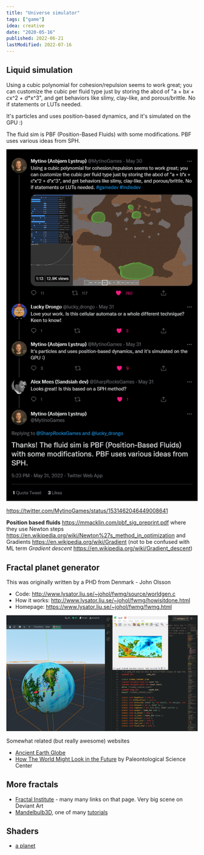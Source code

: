 ```yaml
---
title: "Universe simulator"
tags: ["game"]
idea: creative
date: "2020-05-16"
published: 2022-06-21
lastModified: 2022-07-16
---
```


## Liquid simulation

Using a cubic polynomial for cohesion/repulsion seems to work great; you can customize the cubic per fluid type just by storing the abcd of "a + b*x + c*x^2 + d*x^3", and get behaviors like slimy, clay-like, and porous/brittle. No if statements or LUTs needed.

It's particles and uses position-based dynamics, and it's simulated on the GPU :)

The fluid sim is PBF (Position-Based Fluids) with some modifications. PBF uses various ideas from SPH.

![](./liquid-simulation.png)

https://twitter.com/MytinoGames/status/1531462046449008641

**Position based fluids** https://mmacklin.com/pbf_sig_preprint.pdf where they use Newton steps https://en.wikipedia.org/wiki/Newton%27s_method_in_optimization and Gradients https://en.wikipedia.org/wiki/Gradient (not to be confused with ML term _Gradient descent_ https://en.wikipedia.org/wiki/Gradient_descent)


## Fractal planet generator

This was originally written by a PHD from Denmark - John Olsson

- Code: http://www.lysator.liu.se/~johol/fwmg/source/worldgen.c
- How it works: http://www.lysator.liu.se/~johol/fwmg/howisitdone.html
- Homepage: https://www.lysator.liu.se/~johol/fwmg/fwmg.html

![texture in godot](./fractal-world-map-generator.png)

Somewhat related (but really awesome) websites

- [Ancient Earth Globe](https://dinosaurpictures.org/ancient-earth#66)
- [How The World Might Look in the Future](https://www.lakepowell.net/sciencecenter/future.htm) by Paleontological Science Center

## More fractals

- [Fractal Institute](https://fractal.institute/create-fractals/the-mandelbulb-3d-master-training-resource-guide/) - many many links on that page. Very big scene on Deviant Art
- [Mandelbulb3D](https://mb3d.overwhale.com/), one of many  [tutorials](https://www.youtube.com/watch?v=XYxNFyd_EiQ)

## Shaders

- [a planet](https://www.shadertoy.com/view/4tVSRw)
